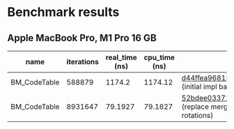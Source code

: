 # Benchmark results

## Apple MacBook Pro, M1 Pro 16 GB

| name | iterations | real_time (ns) | cpu_time (ns) | comment |
| -    |       -    | -         |         -|        -|
| BM_CodeTable | 588879 | 1174.2 | 1174.12 | [d44ffea96815292b517603334895e58c2cd9ea62](https://github.com/garymm/gpu-deflate/tree/d44ffea96815292b517603334895e58c2cd9ea62) (initial impl based on [dahuffman](https://github.com/soxofaan/dahuffman/)) |
| BM_CodeTable | 8931647 |79.1927 | 79.1827 | [52bdee03371059ab181b2af63bbe729598c62928](https://github.com/garymm/gpu-deflate/tree/52bdee03371059ab181b2af63bbe729598c62928) (replace merging priority queues with in-place rotations)
